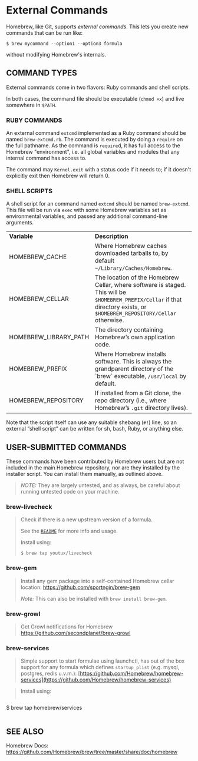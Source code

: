 # External Commands
Homebrew, like Git, supports *external commands*. This lets you create new commands that can be run like:

```shell
$ brew mycommand --option1 --option3 formula
```

without modifying Homebrew's internals.

## COMMAND TYPES
External commands come in two flavors: Ruby commands and shell scripts.

In both cases, the command file should be executable (`chmod +x`) and live somewhere in `$PATH`.

### RUBY COMMANDS
An external command `extcmd` implemented as a Ruby command should be named `brew-extcmd.rb`. The command is executed by doing a `require` on the full pathname. As the command is `require`d, it has full access to the Homebrew "environment", i.e. all global variables and modules that any internal command has access to.

The command may `Kernel.exit` with a status code if it needs to; if it doesn't explicitly exit then Homebrew will return 0.

### SHELL SCRIPTS
A shell script for an command named `extcmd` should be named `brew-extcmd`. This file will be run via `exec` with some Homebrew variables set as environmental variables, and passed any additional command-line arguments.

<table>
  <tr>
    <td><strong>Variable</strong></td>
    <td><strong>Description</strong></td>
	</tr>
  <tr>
    <td>HOMEBREW_CACHE</td>
		<td>Where Homebrew caches downloaded tarballs to, by default <code>~/Library/Caches/Homebrew</code>. </td>
	</tr>
  <tr>
    <td>HOMEBREW_CELLAR</td>
		<td>The location of the Homebrew Cellar, where software is staged. This will be <code>$HOMEBREW_PREFIX/Cellar</code> if that directory exists, or <code>$HOMEBREW_REPOSITORY/Cellar</code> otherwise.</td>
  </tr>
  <tr>
    <td>HOMEBREW_LIBRARY_PATH</td>
		<td>The directory containing Homebrew’s own application code.</td>
	</tr>
  <tr>
    <td>HOMEBREW_PREFIX</td>
		<td>Where Homebrew installs software. This is always the grandparent directory of the `brew` executable, <code>/usr/local</code> by default.</td>
	</tr>
  <tr>
    <td>HOMEBREW_REPOSITORY</td>
		<td>If installed from a Git clone, the repo directory (i.e., where Homebrew’s <code>.git</code> directory lives).</td>
  </tr>
</table>

Note that the script itself can use any suitable shebang (`#!`) line, so an external “shell script” can be written for sh, bash, Ruby, or anything else.

## USER-SUBMITTED COMMANDS
These commands have been contributed by Homebrew users but are not included in the main Homebrew repository, nor are they installed by the installer script. You can install them manually, as outlined above.

>*NOTE:* They are largely untested, and as always, be careful about running untested code on your machine.

### brew-livecheck
> Check if there is a new upstream version of a formula.
>
> See the [`README`](https://github.com/youtux/homebrew-livecheck/blob/master/README.md) for more info and usage.
>
> Install using:
> ```
> $ brew tap youtux/livecheck
> ```

### brew-gem
>Install any gem package into a self-contained Homebrew cellar location: <https://github.com/sportngin/brew-gem>
>
>*Note:* This can also be installed with `brew install brew-gem`.

### brew-growl
>Get Growl notifications for Homebrew https://github.com/secondplanet/brew-growl

### brew-services
>Simple support to start formulae using launchctl, has out of the box support for any formula which defines `startup_plist` (e.g. mysql, postgres, redis u.v.m.): [https://github.com/Homebrew/homebrew-services](https://github.com/Homebrew/homebrew-services)

> Install using:
> ```
  $ brew tap homebrew/services
> ```

## SEE ALSO
Homebrew Docs: <https://github.com/Homebrew/brew/tree/master/share/doc/homebrew>
